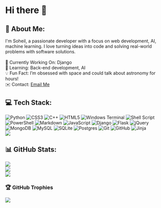 # Hi there 👋

## 💫 About Me:
I'm Soheil, a passionate developer with a focus on web development, AI, machine learning. I love turning ideas into code and solving real-world problems with software solutions.<br><br>🚀 Currently Working On: Django<br>🌱 Learning: Back-end development, AI<br>💡 Fun Fact: I’m obsessed with space and could talk about astronomy for hours!<br>✉️ Contact: [Email Me](mailto:iamsoheil.r@gmail.com)



## 💻 Tech Stack:
![Python](https://img.shields.io/badge/python-3670A0?style=flat&logo=python&logoColor=ffdd54) ![CSS3](https://img.shields.io/badge/css3-%231572B6.svg?style=flat&logo=css3&logoColor=white) ![C++](https://img.shields.io/badge/c++-%2300599C.svg?style=flat&logo=c%2B%2B&logoColor=white) ![HTML5](https://img.shields.io/badge/html5-%23E34F26.svg?style=flat&logo=html5&logoColor=white) ![Windows Terminal](https://img.shields.io/badge/Windows%20Terminal-%234D4D4D.svg?style=flat&logo=windows-terminal&logoColor=white) ![Shell Script](https://img.shields.io/badge/shell_script-%23121011.svg?style=flat&logo=gnu-bash&logoColor=white) ![PowerShell](https://img.shields.io/badge/PowerShell-%235391FE.svg?style=flat&logo=powershell&logoColor=white) ![Markdown](https://img.shields.io/badge/markdown-%23000000.svg?style=flat&logo=markdown&logoColor=white) ![JavaScript](https://img.shields.io/badge/javascript-%23323330.svg?style=flat&logo=javascript&logoColor=%23F7DF1E) ![Django](https://img.shields.io/badge/django-%23092E20.svg?style=flat&logo=django&logoColor=white) ![Flask](https://img.shields.io/badge/flask-%23000.svg?style=flat&logo=flask&logoColor=white) ![jQuery](https://img.shields.io/badge/jquery-%230769AD.svg?style=flat&logo=jquery&logoColor=white) ![MongoDB](https://img.shields.io/badge/MongoDB-%234ea94b.svg?style=flat&logo=mongodb&logoColor=white) ![MySQL](https://img.shields.io/badge/mysql-4479A1.svg?style=flat&logo=mysql&logoColor=white) ![SQLite](https://img.shields.io/badge/sqlite-%2307405e.svg?style=flat&logo=sqlite&logoColor=white) ![Postgres](https://img.shields.io/badge/postgres-%23316192.svg?style=flat&logo=postgresql&logoColor=white) ![Git](https://img.shields.io/badge/git-%23F05033.svg?style=flat&logo=git&logoColor=white) ![GitHub](https://img.shields.io/badge/github-%23121011.svg?style=flat&logo=github&logoColor=white) ![Jinja](https://img.shields.io/badge/jinja-white.svg?style=flat&logo=jinja&logoColor=black)<br>
![](https://www.codewars.com/users/Soheilr/badges/small)
## 📊 GitHub Stats:
![](https://github-readme-stats.vercel.app/api?username=soheilrabiee&theme=react&hide_border=false&include_all_commits=false&count_private=false)<br/>
![](https://github-readme-streak-stats.herokuapp.com/?user=soheilrabiee&theme=react&hide_border=false)<br/>
![](https://github-readme-stats.vercel.app/api/top-langs/?username=soheilrabiee&theme=react&hide_border=false&include_all_commits=false&count_private=false&layout=compact)

<!-- ### 🔝 Top Contributed Repo
![](https://github-contributor-stats.vercel.app/api?username=soheilrabiee&limit=5&theme=react&combine_all_yearly_contributions=true) -->

### 🏆 GitHub Trophies
![](https://github-profile-trophy.vercel.app/?username=soheilrabiee&theme=vue-dark&no-frame=false&no-bg=true&margin-w=4)
